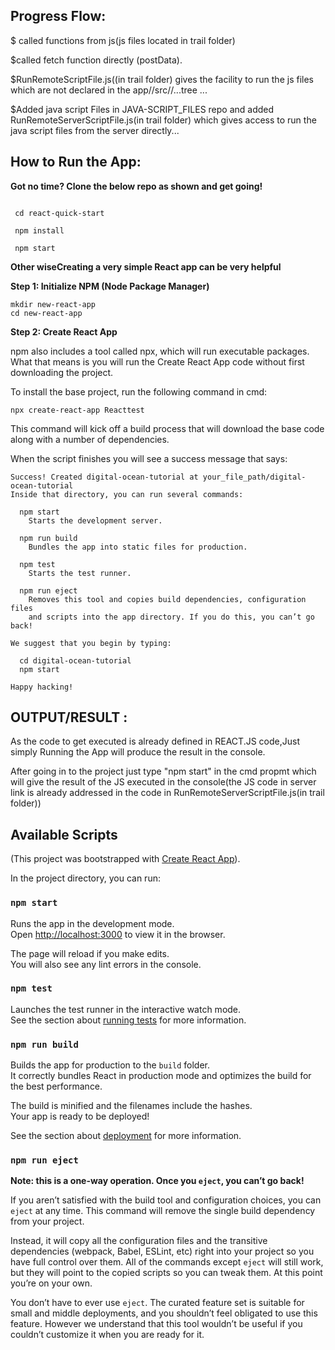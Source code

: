 ## Progress Flow:

$ called functions from js(js files located in trail folder)

$called fetch function directly (postData).

$RunRemoteScriptFile.js((in trail folder) gives the facility to run the js files which are not declared in the app//src//...tree ...

$Added java script Files in JAVA-SCRIPT_FILES repo and added RunRemoteServerScriptFile.js(in trail folder) which gives access to run the java script files from the server directly...

## How to Run the App:

**Got no time? Clone the below repo as shown and get going!**

```git clone https://github.com/rajjeet/react-quick-start

 cd react-quick-start
 
 npm install
 
 npm start
```
**Other wiseCreating a very simple React app can be very helpful**

**Step 1: Initialize NPM (Node Package Manager)**
```
mkdir new-react-app
cd new-react-app
```
**Step 2: Create React App**

npm also includes a tool called npx, which will run executable packages. What that means is you will run the Create React App code without first downloading the project.

To install the base project, run the following command in cmd:
```
npx create-react-app Reacttest
```

This command will kick off a build process that will download the base code along with a number of dependencies.

When the script finishes you will see a success message that says:
```
Success! Created digital-ocean-tutorial at your_file_path/digital-ocean-tutorial
Inside that directory, you can run several commands:

  npm start
    Starts the development server.

  npm run build
    Bundles the app into static files for production.

  npm test
    Starts the test runner.

  npm run eject
    Removes this tool and copies build dependencies, configuration files
    and scripts into the app directory. If you do this, you can’t go back!

We suggest that you begin by typing:

  cd digital-ocean-tutorial
  npm start

Happy hacking!
```

## OUTPUT/RESULT :
As the code to get executed is already defined in REACT.JS code,Just simply Running the App will produce the result in the console.

After going in to the project just type "npm start" in the cmd propmt which will give the result of the JS executed in the console(the JS code in server link is already addressed in the code in RunRemoteServerScriptFile.js(in trail folder))












## Available Scripts

(This project was bootstrapped with [Create React App](https://github.com/facebook/create-react-app)).


In the project directory, you can run:

### `npm start`

Runs the app in the development mode.<br />
Open [http://localhost:3000](http://localhost:3000) to view it in the browser.

The page will reload if you make edits.<br />
You will also see any lint errors in the console.

### `npm test`

Launches the test runner in the interactive watch mode.<br />
See the section about [running tests](https://facebook.github.io/create-react-app/docs/running-tests) for more information.

### `npm run build`

Builds the app for production to the `build` folder.<br />
It correctly bundles React in production mode and optimizes the build for the best performance.

The build is minified and the filenames include the hashes.<br />
Your app is ready to be deployed!

See the section about [deployment](https://facebook.github.io/create-react-app/docs/deployment) for more information.

### `npm run eject`

**Note: this is a one-way operation. Once you `eject`, you can’t go back!**

If you aren’t satisfied with the build tool and configuration choices, you can `eject` at any time. This command will remove the single build dependency from your project.

Instead, it will copy all the configuration files and the transitive dependencies (webpack, Babel, ESLint, etc) right into your project so you have full control over them. All of the commands except `eject` will still work, but they will point to the copied scripts so you can tweak them. At this point you’re on your own.

You don’t have to ever use `eject`. The curated feature set is suitable for small and middle deployments, and you shouldn’t feel obligated to use this feature. However we understand that this tool wouldn’t be useful if you couldn’t customize it when you are ready for it.
